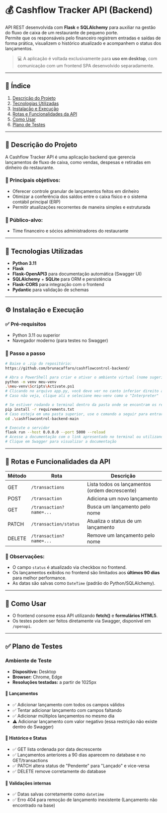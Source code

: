 
# 💰 Cashflow Tracker API (Backend)

API REST desenvolvida com **Flask** e **SQLAlchemy** para auxiliar na gestão do fluxo de caixa de um restaurante de pequeno porte.  
Permite que os responsáveis pelo financeiro registrem entradas e saídas de forma prática, visualizem o histórico atualizado e acompanhem o status dos lançamentos.

> 💻 A aplicação é voltada exclusivamente para **uso em desktop**, com comunicação com um frontend SPA desenvolvido separadamente.

---

## 📌 Índice

1. [Descrição do Projeto](#-descrição-do-projeto)  
2. [Tecnologias Utilizadas](#-tecnologias-utilizadas)  
3. [Instalação e Execução](#-instalação-e-execução)  
4. [Rotas e Funcionalidades da API](#-rotas-e-funcionalidades-da-api)  
5. [Como Usar](#-como-usar)  
6. [Plano de Testes](#-plano-de-testes)

---

## 🧾 Descrição do Projeto

A Cashflow Tracker API é uma aplicação backend que gerencia lançamentos de fluxo de caixa, como vendas, despesas e retiradas em dinheiro do restaurante.

### 📌 Principais objetivos:
- Oferecer controle granular de lançamentos feitos em dinheiro
- Otimizar a conferência dos saldos entre o caixa físico e o sistema contábil principal (ERP)
- Permitir atualizações recorrentes de maneira simples e estruturada

### 📌 Público-alvo:
- Time financeiro e sócios administradores do restaurante

---

## 🔧 Tecnologias Utilizadas

- **Python 3.11**
- **Flask**
- **Flask-OpenAPI3** para documentação automática (Swagger UI)
- **SQLAlchemy** + **SQLite** para ORM e persistência
- **Flask-CORS** para integração com o frontend
- **Pydantic** para validação de schemas

---

## ⚙️ Instalação e Execução

### ✅ Pré-requisitos

- Python 3.11 ou superior
- Navegador moderno (para testes no Swagger)

### 🔄 Passo a passo

```bash
# Baixe o .zip do repositório:
https://github.com/brunacaffaro/cashflowcontrol-backend/
```

```bash
# Abra o PowerShell para criar e ativar o ambiente virtual (nome sugerido: meu-venv)
python -m venv meu-venv
.\meu-venv\Scripts\Activate.ps1
# Clicando no arquivo app.py, você deve ver no canto inferior direito a sua versão do Python ao lado de (meu-venv).
# Caso não veja, clique ali e selecione meu-venv como o "Interpreter"
```

```bash
# Se estiver rodando o terminal dentro da pasta onde se encontram os requirements, digite:
pip install -r requirements.txt
# Caso esteja em uma pasta superior, use o comando a seguir para entrar na pasta (confira o nome a depender de como fez o download):
cd .\cashflowcontrol-backend-main
```

```bash
# Execute o servidor
flask run --host 0.0.0.0 --port 5000 --reload
# Acesse a documentação com o link apresentado no terminal ou utilizando: http://localhost:5000/openapi
# Clique em Swagger para visualizar a documentação
```

---

## 🔁 Rotas e Funcionalidades da API

| Método | Rota                    | Descrição                                        |
|--------|-------------------------|--------------------------------------------------|
| GET    | `/transactions`         | Lista todos os lançamentos (ordem decrescente)   |
| POST   | `/transaction`          | Adiciona um novo lançamento                      |
| GET    | `/transaction?name=...` | Busca um lançamento pelo nome                    |
| PATCH  | `/transaction/status`   | Atualiza o status de um lançamento               |
| DELETE | `/transaction?name=...` | Remove um lançamento pelo nome                   |

### 🧠 Observações:
- O campo `status` é atualizado via checkbox no frontend.
- Os lançamentos exibidos no frontend são limitados aos **últimos 90 dias** para melhor performance.
- As datas são salvas como `DateTime` (padrão do Python/SQLAlchemy).

---

## 🧪 Como Usar

- O frontend consome essa API utilizando **fetch()** e **formulários HTML5**.
- Os testes podem ser feitos diretamente via Swagger, disponível em `/openapi`.

---

## ✅ Plano de Testes

### Ambiente de Teste

- **Dispositivo:** Desktop
- **Browser:** Chrome, Edge
- **Resoluções testadas:** a partir de 1025px 

#### 📌 Lançamentos
- ✅ Adicionar lançamento com todos os campos válidos
- ✅ Tentar adicionar lançamento com campos faltando
- ✅ Adicionar múltiplos lançamentos no mesmo dia
- ⚠️ Adicionar lançamento com valor negativo (essa restrição não existe dentro do Swagger)

#### 📌 Histórico e Status
- ✅ GET lista ordenada por data decrescente
- ✅ Lançamentos anteriores a 90 dias aparecem no database e no GET/transactions
- ✅ PATCH altera status de "Pendente" para "Lançado" e vice-versa
- ✅ DELETE remove corretamente do database

#### 📌 Validações internas
- ✅ Datas salvas corretamente como `datetime`
- ✅ Erro 404 para remoção de lançamento inexistente (Lançamento não encontrado na base)

